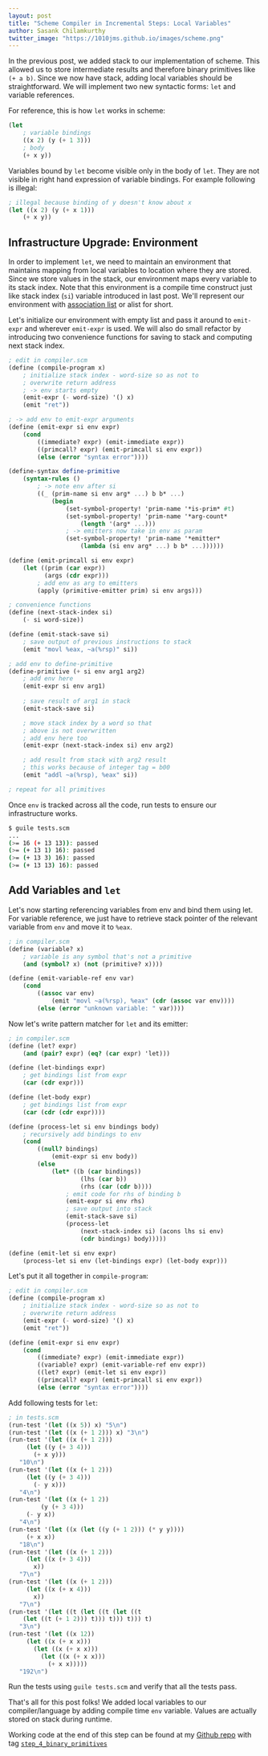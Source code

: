 ```yaml
---
layout: post
title: "Scheme Compiler in Incremental Steps: Local Variables"
author: Sasank Chilamkurthy
twitter_image: "https://1010jms.github.io/images/scheme.png"
---
```


In the previous post, we added stack to our implementation of scheme. This allowed us to store intermediate results and therefore binary primitives like `(+ a b)`. Since we now have stack, adding local variables should be straightforward. We will implement two new syntactic forms: `let` and variable references.

For reference, this is how `let` works in scheme:

```scheme
(let 
    ; variable bindings
    ((x 2) (y (+ 1 3)))
    ; body
    (+ x y))
```

Variables bound by `let` become visible only in the body of `let`. They are not visible in right hand expression of variable bindings. For example following is illegal:

```scheme
; illegal because binding of y doesn't know about x
(let ((x 2) (y (+ x 1)))
    (+ x y))
```

## Infrastructure Upgrade: Environment

In order to implement `let`, we need to maintain an environment that maintains mapping from local variables to location where they are stored. Since we store values in the stack, our environment maps every variable to its stack index. Note that this environment is a compile time construct just like stack index (`si`) variable introduced in last post. We'll represent our environment with [association list](https://www.gnu.org/software/guile/manual/guile.html#Association-Lists) or alist for short.

Let's initialize our environment with empty list and pass it around to `emit-expr` and wherever `emit-expr` is used. We will also do small refactor by introducing two convenience functions for saving to stack and computing next stack index.

```scheme
; edit in compiler.scm
(define (compile-program x)
    ; initialize stack index - word-size so as not to 
    ; overwrite return address
    ; -> env starts empty
    (emit-expr (- word-size) '() x)
    (emit "ret"))

; -> add env to emit-expr arguments
(define (emit-expr si env expr)
    (cond
        ((immediate? expr) (emit-immediate expr))
        ((primcall? expr) (emit-primcall si env expr))
        (else (error "syntax error"))))

(define-syntax define-primitive
    (syntax-rules ()
        ; -> note env after si
        ((_ (prim-name si env arg* ...) b b* ...)
            (begin
                (set-symbol-property! 'prim-name '*is-prim* #t)
                (set-symbol-property! 'prim-name '*arg-count* 
                    (length '(arg* ...)))
                ; -> emitters now take in env as param
                (set-symbol-property! 'prim-name '*emitter*
                    (lambda (si env arg* ...) b b* ...))))))

(define (emit-primcall si env expr)
    (let ((prim (car expr))
          (args (cdr expr)))
        ; add env as arg to emitters
        (apply (primitive-emitter prim) si env args)))

; convenience functions
(define (next-stack-index si)
    (- si word-size))

(define (emit-stack-save si)
    ; save output of previous instructions to stack
    (emit "movl %eax, ~a(%rsp)" si))

; add env to define-primitive
(define-primitive (+ si env arg1 arg2)
    ; add env here
    (emit-expr si env arg1)
    
    ; save result of arg1 in stack
    (emit-stack-save si)

    ; move stack index by a word so that 
    ; above is not overwritten
    ; add env here too
    (emit-expr (next-stack-index si) env arg2)

    ; add result from stack with arg2 result
    ; this works because of integer tag = b00
    (emit "addl ~a(%rsp), %eax" si))

; repeat for all primitives
```

Once `env` is tracked across all the code, run tests to ensure our infrastructure works.

```bash
$ guile tests.scm
...
(>= 16 (+ 13 13)): passed
(>= (+ 13 1) 16): passed
(>= (+ 13 3) 16): passed
(>= (+ 13 13) 16): passed
```

## Add Variables and `let`

Let's now starting referencing variables from env and bind them using let. For variable reference, we just have to retrieve stack pointer of the relevant variable from `env` and move it to `%eax`.

```scheme
; in compiler.scm
(define (variable? x)
    ; variable is any symbol that's not a primitive
    (and (symbol? x) (not (primitive? x))))

(define (emit-variable-ref env var)
    (cond
        ((assoc var env)
            (emit "movl ~a(%rsp), %eax" (cdr (assoc var env))))
        (else (error "unknown variable: " var))))
```

Now let's write pattern matcher for `let` and its emitter:

```scheme
; in compiler.scm
(define (let? expr)
    (and (pair? expr) (eq? (car expr) 'let)))

(define (let-bindings expr)
    ; get bindings list from expr
    (car (cdr expr)))

(define (let-body expr)
    ; get bindings list from expr
    (car (cdr (cdr expr))))

(define (process-let si env bindings body)
    ; recursively add bindings to env
    (cond
        ((null? bindings)
            (emit-expr si env body))
        (else
            (let* ((b (car bindings))
                    (lhs (car b))
                    (rhs (car (cdr b))))
                ; emit code for rhs of binding b
                (emit-expr si env rhs)
                ; save output into stack
                (emit-stack-save si)
                (process-let
                    (next-stack-index si) (acons lhs si env)
                    (cdr bindings) body)))))

(define (emit-let si env expr)
    (process-let si env (let-bindings expr) (let-body expr)))
```

Let's put it all together in `compile-program`:

```scheme
; edit in compiler.scm
(define (compile-program x)
    ; initialize stack index - word-size so as not to 
    ; overwrite return address
    (emit-expr (- word-size) '() x)
    (emit "ret"))

(define (emit-expr si env expr)
    (cond
        ((immediate? expr) (emit-immediate expr))
        ((variable? expr) (emit-variable-ref env expr))
        ((let? expr) (emit-let si env expr))
        ((primcall? expr) (emit-primcall si env expr))
        (else (error "syntax error"))))
```

Add following tests for `let`:

```scheme
; in tests.scm
(run-test '(let ((x 5)) x) "5\n")
(run-test '(let ((x (+ 1 2))) x) "3\n")
(run-test '(let ((x (+ 1 2))) 
     (let ((y (+ 3 4)))
       (+ x y))) 
   "10\n")
(run-test '(let ((x (+ 1 2))) 
     (let ((y (+ 3 4)))
       (- y x)))
   "4\n")
(run-test '(let ((x (+ 1 2))
         (y (+ 3 4)))
     (- y x))
   "4\n")
(run-test '(let ((x (let ((y (+ 1 2))) (* y y))))
     (+ x x))
   "18\n")
(run-test '(let ((x (+ 1 2)))
     (let ((x (+ 3 4)))
       x)) 
   "7\n")
(run-test '(let ((x (+ 1 2)))
     (let ((x (+ x 4)))
       x)) 
   "7\n")
(run-test '(let ((t (let ((t (let ((t 
    (let ((t (+ 1 2))) t))) t))) t))) t)
   "3\n")
(run-test '(let ((x 12))
     (let ((x (+ x x)))
       (let ((x (+ x x)))
         (let ((x (+ x x)))
           (+ x x)))))
   "192\n")
```

Run the tests using `guile tests.scm` and verify that all the tests pass.

That's all for this post folks! We added local variables to our compiler/language by adding compile time `env` variable. Values are actually stored on stack during runtime.

Working code at the end of this step can be found at my [Github repo](https://github.com/chsasank/scheme-incremental-compiler) with tag [`step_4_binary_primitives`](https://github.com/chsasank/scheme-incremental-compiler/releases/tag/step_4_binary_primitives)
